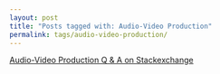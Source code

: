 ```yaml
---
layout: post
title: "Posts tagged with: Audio-Video Production"
permalink: tags/audio-video-production/
---
```

[Audio-Video Production Q & A on Stackexchange](/2011/09/audio-video-production-q-on)
